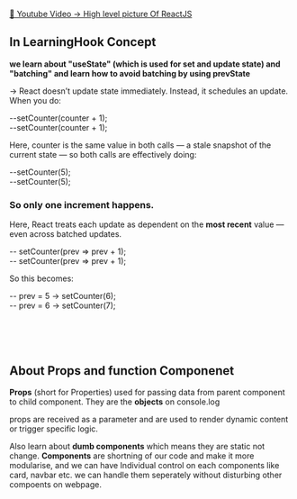 [🔗 Youtube Video -> High level picture Of ReactJS ](https://youtu.be/s2skans2dP4?si=AJ7BTXecOmoCcirT)

## In LearningHook Concept
 
**we learn about "useState" (which is used for set and update state) and "batching" and learn how to avoid batching by using prevState**


-> React doesn’t update state immediately. Instead, it schedules an update. When you do:

--setCounter(counter + 1);  
--setCounter(counter + 1);


Here, counter is the same value in both calls — a stale snapshot of the current state — so both calls are effectively doing:

--setCounter(5);<br/>
--setCounter(5);

### **So only one increment happens.**

Here, React treats each update as dependent on the **most recent** value — even across batched updates.

-- setCounter(prev => prev + 1);<br/>
-- setCounter(prev => prev + 1);

So this becomes:

-- prev = 5 → setCounter(6); <br/>
-- prev = 6 → setCounter(7);

<br/>
<br/>
<br/>

## About Props and function Componenet 


**Props** (short for Properties) used for passing data from parent component to child component.
They are the **objects** on console.log

props are received as a parameter and are used to render dynamic content or trigger specific logic.


Also learn about **dumb components** which means they are static not change. **Components** are shortning of our code and make it more modularise, and we can have Individual control on each components like card, navbar etc. we can handle them seperately without disturbing other compoents on webpage.